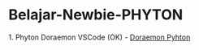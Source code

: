 # Belajar-Newbie-PHYTON
<p>
1. Phyton Doraemon VSCode (OK) - <a href="https://github.com/adwisravi/Belajar-Newbie-PHYTON/commit/ebfd4c8c9a1d445c57ac377e1c90dcbbb1bb62ed">Doraemon Pyhton<a/>
</p>

